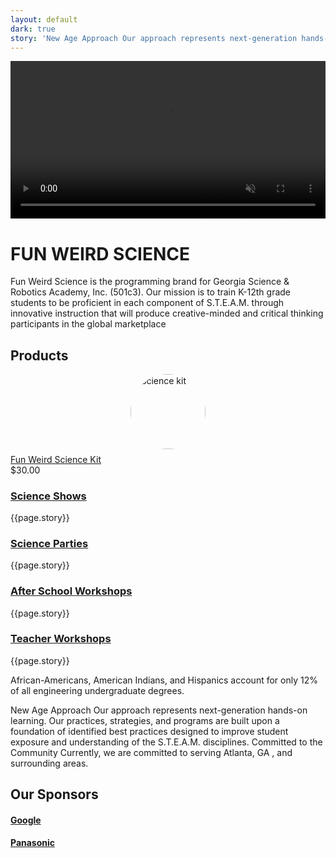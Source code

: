 ```yaml
---
layout: default
dark: true
story: 'New Age Approach Our approach represents next-generation hands-on learning. Our         practices, strategies, and programs are built upon a foundation of identified              best practices designed'
---
```

<style>
  video{
    display: block;
    width:100%;
    margin:0 auto;}
  .thumbnail{
    width:120px;
    border-radius:50%;
    display:block;
    margin:7.5px auto;}
  .bold{
    font-style:bold;
    display:block;}
  a.product{
    text-decoration:underline;}
</style>
<video controls autoplay loop muted>
  <source src = '{{site.baseurl}}/assets/video.mp4' type = 'video/mp4' >
</video>
<div class = 'main green flex-in'>
  <div class = 'child tripple'>
    <h1>FUN WEIRD SCIENCE</h1>
    <span class = 'border'></span>
    <p>
      Fun Weird Science is the programming brand for Georgia Science & Robotics Academy, Inc. (501c3). Our mission is to train K-12th grade students to be proficient in each component of S.T.E.A.M. through innovative instruction that will produce creative-minded and critical thinking participants in the global marketplace
    </p>
    <h2>Products</h2>
    <div>
      <a class = 'product' href = '{{site.baseurl}}/products/'>
      <img src = '{{site.baseurl}}/assets/kit.jpg' alt = 'science kit' class = 'thumbnail'>
      Fun Weird Science Kit
      </a>
      <span class = 'bold'>$30.00</span>
    </div>
  </div>
</div>
<div class = 'fulls shows'>
  <div class = 'flex-in after'>
    <a href = '{{site.baseurl}}/services/#stem'><h3>Science Shows</h3></a>
  </div>
</div>

<div class = 'dull flex-in'>
  <div class = 'child tripple'>
    <p>{{page.story}}</p>
  </div>
</div>

<div class = 'fulls parties'>
  <div class = 'flex-in after'>
    <a href = '{{site.baseurl}}/programs/#parties'><h3>Science Parties</h3></a>
  </div>
</div>

<div class = 'dull flex-in'>
  <div class = 'child tripple'>
    <p>{{page.story}}</p>
  </div>
</div>

<div class = 'fulls workshops'>
  <div class = 'flex-in after'>
    <a href = '{{site.baseurl}}/programs/#after-school'><h3>After School Workshops</h3></a>
  </div>
</div>

<div class = 'dull flex-in'>
  <div class = 'child tripple'>
    <p>{{page.story}}</p>
  </div>
</div>

<div class = 'fulls teachers'>
  <div class = 'flex-in after'>
    <a href = '{{site.baseurl}}/services/#workshops'><h3>Teacher Workshops</h3></a>
  </div>
</div>

<div class = 'dull flex-in'>
  <div class = 'child tripple'>
    <p>{{page.story}}</p>
  </div>
</div>

<div class = 'main flex-in'>
  <div class = 'child tripple'>
    <div class = 'banner'>
      <i class = 'icon icon-qoute' aria-hidden = 'true'></i>
      <p>African-Americans, American Indians, and Hispanics account for only 12% of all engineering undergraduate degrees.</p>
    </div>
    <p>New Age Approach Our approach represents next-generation hands-on learning. Our practices, strategies, and programs are built upon a foundation of identified best practices designed to improve student exposure and understanding of the S.T.E.A.M. disciplines. Committed to the Community Currently, we are committed to serving Atlanta, GA , and surrounding areas.</p>
    <h2>Our Sponsors</h2>
    <h4><a href = 'https://www.google.ca' class = 'mark' target = '_blank'>Google</a></h4>
    <h4><a href = 'https://panasonic.com' class = 'mark' target = '_blank'>Panasonic</a></h4>
  </div>
</div>
